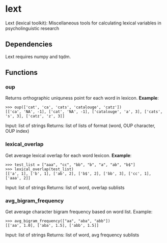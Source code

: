 # lext
Lext (lexical toolkit): Miscellaneous tools for calculating lexical variables in psycholinguistic research

## Dependencies
Lext requires numpy and tqdm.

## Functions

### oup
Returns orthographic uniquness point for each word in lexicon.
**Example**:

    >>> oup(['cat', 'ca', 'cats', 'catalouge', 'catz'])
    [['ca', 'NA', -1], ['cat', 'NA', -1], ['catalouge', 'a', 3], ['cats', 's', 3], ['catz', 'z', 3]]

Input: list of strings
Returns: list of lists of format (word, OUP character, OUP index)

 
### lexical_overlap
Get average lexical overlap for each word lexicon.
**Example**:

    >>> test_list = ["aaa", "cc", "bb", "b", "a", "ab", "b$"]
    >>> lexical_overlap(test_list)
    [['a', 1], ['b', 1], ['ab', 2], ['b$', 2], ['bb', 3], ['cc', 1], ['aaa', 2]]

Input: list of strings
Returns: list of word, overlap sublists

### avg_bigram_frequency
Get average character bigram frequency based on word list.
Example:

    >>> avg_bigram_frequency(["aa", "aba", "abb"])
    [['aa', 1.0], ['aba', 1.5], ['abb', 1.5]]

Input: list of strings
Returns: list of word, avg frequency sublists
